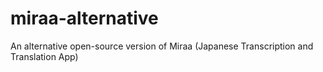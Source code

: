 # miraa-alternative
An alternative open-source version of Miraa (Japanese Transcription and Translation App) 
